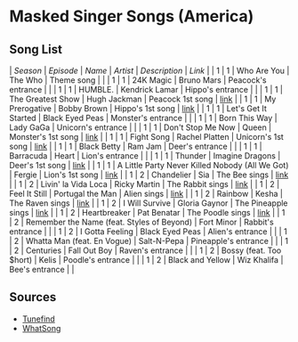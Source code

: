# Masked Singer Songs (America)

## Song List

| *Season* | *Episode* | *Name* | *Artist* | *Description* | *Link* |
| 1 | 1 | Who Are You | The Who | Theme song | |
| 1 | 1 | 24K Magic | Bruno Mars | Peacock's entrance | |
| 1 | 1 | HUMBLE. | Kendrick Lamar | Hippo's entrance | |
| 1 | 1 | The Greatest Show | Hugh Jackman | Peacock 1st song | [link](https://www.youtube.com/watch?v=BWqgA_0xI3o&list=PLz9NWt_Q83CldTe4lzyIUBtsVszAY6D1r&index=1) |
| 1 | 1 | My Prerogative | Bobby Brown | Hippo's 1st song | [link](https://www.youtube.com/watch?v=-PEQ83YWEdE&list=PLz9NWt_Q83CldTe4lzyIUBtsVszAY6D1r&index=12) |
| 1 | 1 | Let's Get It Started | Black Eyed Peas | Monster's entrance | |
| 1 | 1 | Born This Way | Lady GaGa | Unicorn's entrance | |
| 1 | 1 | Don't Stop Me Now | Queen | Monster's 1st song | [link](https://www.youtube.com/watch?v=dLdAbOVDtkk&list=PLz9NWt_Q83CldTe4lzyIUBtsVszAY6D1r&index=4) |
| 1 | 1 | Fight Song | Rachel Platten | Unicorn's 1st song | [link](https://www.youtube.com/watch?v=6KJKDlI_YyA&list=PLz9NWt_Q83CldTe4lzyIUBtsVszAY6D1r&index=10) |
| 1 | 1 | Black Betty | Ram Jam | Deer's entrance | |
| 1 | 1 | Barracuda | Heart | Lion's entrance | |
| 1 | 1 | Thunder | Imagine Dragons | Deer's 1st song | [link](https://www.youtube.com/watch?v=xCehcHzZp5I&list=PLz9NWt_Q83CldTe4lzyIUBtsVszAY6D1r&index=9) |
| 1 | 1 | A Little Party Never Killed Nobody (All We Got) | Fergie | Lion's 1st song | [link](https://www.youtube.com/watch?v=XVjt4xzIO3Y&list=PLz9NWt_Q83CldTe4lzyIUBtsVszAY6D1r&index=2) |
| 1 | 2 | Chandelier | Sia | The Bee sings | [link](https://www.youtube.com/watch?v=zW2-4N08zuM&list=PLz9NWt_Q83CldTe4lzyIUBtsVszAY6D1r&index=5) |
| 1 | 2 | Livin' la Vida Loca | Ricky Martin | The Rabbit sings | [link](https://www.youtube.com/watch?v=O-MMd7H0bX4&list=PLz9NWt_Q83CldTe4lzyIUBtsVszAY6D1r&index=3) |
| 1 | 2 | Feel It Still | Portugal the Man | Alien sings | [link](https://www.youtube.com/watch?v=EGLRULOb_Jo&list=PLz9NWt_Q83CldTe4lzyIUBtsVszAY6D1r&index=6) |
| 1 | 2 | Rainbow | Kesha | The Raven sings | [link](https://www.youtube.com/watch?v=a5GsfgRn8As&list=PLz9NWt_Q83CldTe4lzyIUBtsVszAY6D1r&index=8) |
| 1 | 2 | I Will Survive | Gloria Gaynor | The Pineapple sings | [link](https://www.youtube.com/watch?v=V95Rq1Nj4-A&list=PLz9NWt_Q83CldTe4lzyIUBtsVszAY6D1r&index=11) |
| 1 | 2 | Heartbreaker | Pat Benatar | The Poodle sings | [link](https://www.youtube.com/watch?v=I0jY-AUeEEg&list=PLz9NWt_Q83CldTe4lzyIUBtsVszAY6D1r&index=7) |
| 1 | 2 | Remember the Name (feat. Styles of Beyond) | Fort Minor | Rabbit's entrance | |
| 1 | 2 | I Gotta Feeling | Black Eyed Peas | Alien's entrance | |
| 1 | 2 | Whatta Man (feat. En Vogue) | Salt-N-Pepa | Pineapple's entrance | |
| 1 | 2 | Centuries | Fall Out Boy | Raven's entrance | |
| 1 | 2 | Bossy (feat. Too $hort) | Kelis | Poodle's entrance | |
| 1 | 2 | Black and Yellow | Wiz Khalifa | Bee's entrance | |

## Sources

* [Tunefind](https://www.tunefind.com/show/the-masked-singer/)
* [WhatSong](https://www.what-song.com/Tvshow/100391/The-Masked-Singer)
